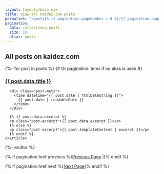 ```yaml
---
layout: layouts/base.njk
title: View all kaidez.com posts
permalink: "/posts{% if pagination.pageNumber > 0 %}/{{ pagination.pageNumber }}{% endif %}/index.html"
pagination:
  data: collections.posts
  size: 10
  alias: posts
---
```


<section class="container">
  <h1 class="category-header-title">All posts on kaidez.com</h1>
  <div class="posts-homepage-post-list">
  
  </div>


  {%- for post in posts %} {# Or pagination.items if no alias is used #}
    <article class="post-card">
      <h3>
        <a href="{{ post.url }}">{{ post.data.title }}</a>
      </h3>

      <div class="post-meta">
        <time datetime="{{ post.date | htmlDateString }}">
          {{ post.date | readableDate }}
        </time>
      </div>

      {% if post.data.excerpt %}
      <p class="post-excerpt">{{ post.data.excerpt }}</p>
      {% else %}
      <p class="post-excerpt">{{ post.templateContent | excerpt }}</p>
      {% endif %}
    </article>
  {%- endfor %}


{% if pagination.href.previous %}<a href="{{ pagination.href.previous }}">Previous Page</a> |{% endif %}

{% if pagination.href.next %}<a href="{{ pagination.href.next }}">Next Page</a>{% endif %}
</section>